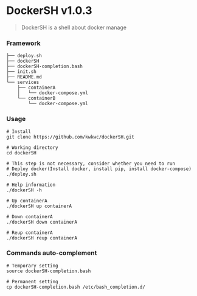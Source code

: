 # DockerSH v1.0.3

> DockerSH is a shell about docker manage

### Framework
```
├── deploy.sh
├── dockerSH
├── dockerSH-completion.bash
├── init.sh
├── README.md
└── services
    ├── containerA
    │   └── docker-compose.yml
    └── containerB
        └── docker-compose.yml
```

### Usage
```
# Install
git clone https://github.com/kwkwc/dockerSH.git

# Working directory
cd dockerSH

# This step is not necessary, consider whether you need to run
# Deploy docker(Install docker, install pip, install docker-compose)
./deploy.sh

# Help information
./dockerSH -h

# Up containerA
./dockerSH up containerA

# Down containerA
./dockerSH down containerA

# Reup containerA
./dockerSH reup containerA
```

### Commands auto-complement
```
# Temporary setting
source dockerSH-completion.bash

# Permanent setting
cp dockerSH-completion.bash /etc/bash_completion.d/
```